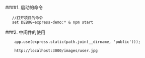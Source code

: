 ####1.  启动的命令  
```
   //打开项目的命令  
   set DEBUG=express-demo:* & npm start
```

###2.  中间件的使用  
```
	app.use(express.static(path.join(__dirname, 'public')));

	http://localhost:3000/images/user.jpg
```